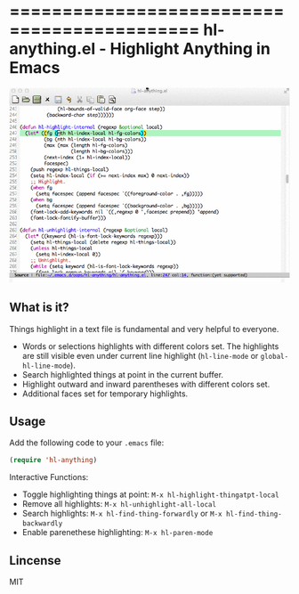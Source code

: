 ============================================
hl-anything.el - Highlight Anything in Emacs
============================================

![alt text](demo.gif "hl-anything demo")

What is it?
-----------
Things highlight in a text file is fundamental and very helpful to everyone.

- Words or selections highlights with different colors set. The highlights are still visible even under current line highlight (`hl-line-mode` or `global-hl-line-mode`).
- Search highlighted things at point in the current buffer.
- Highlight outward and inward parentheses with different colors set.
- Additional faces set for temporary highlights.

Usage
-----
Add the following code to your `.emacs` file:
```cl
(require 'hl-anything)
```

Interactive Functions:
* Toggle highlighting things at point: `M-x hl-highlight-thingatpt-local`
* Remove all highlights: `M-x hl-unhighlight-all-local`
* Search highlights: `M-x hl-find-thing-forwardly` or `M-x hl-find-thing-backwardly`
* Enable parenethese highlighting: `M-x hl-paren-mode`

Lincense
--------
MIT

